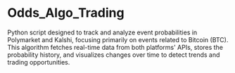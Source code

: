 # Odds_Algo_Trading
 Python script designed to track and analyze event probabilities in Polymarket and Kalshi, focusing primarily on events related to Bitcoin (BTC). This algorithm fetches real-time data from both platforms' APIs, stores the probability history, and visualizes changes over time to detect trends and trading opportunities.  
